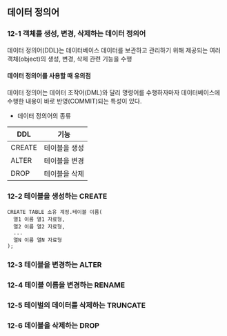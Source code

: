 ## 데이터 정의어

### 12-1 객체를 생성, 변경, 삭제하는 데이터 정의어
데이터 정의어(DDL)는 데이터베이스 데이터를 보관하고 관리하기 위해 제공되는 여러 객체(object)의 생성, 변경, 삭제 관련 기능을 수행     

#### 데이터 정의어를 사용할 때 유의점
데이터 정의어는 데이터 조작어(DML)와 달리 명령어를 수행하자마자 데이터베이스에 수행한 내용이 바로 반영(COMMIT)되는 특성이 있다.     
- 데이터 정의어의 종류       

|DDL|기능|
|---|----|
|CREATE|테이블을 생성|
|ALTER|테이블을 변경|
|DROP|테이블을 삭제|

### 12-2 테이블을 생성하는 CREATE
```
CREATE TABLE 소유 계정.테이블 이름(
  열1 이름 열1 자료형,
  열2 이름 열2 자료형,
  ...
  열N 이름 열N 자료형
);
```

### 12-3 테이블을 변경하는 ALTER

### 12-4 테이블 이름을 변경하는 RENAME

### 12-5 테이벌의 데이터를 삭제하는 TRUNCATE

### 12-6 데이블을 삭제하는 DROP
